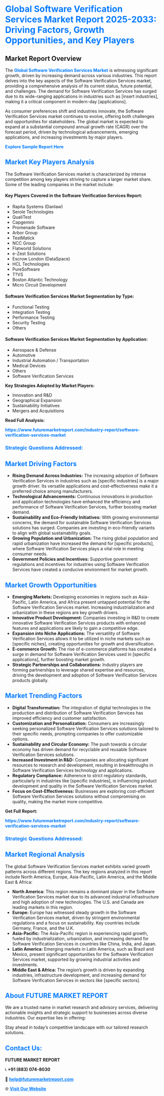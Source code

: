 <h1 style="color: #007BFF;">Global Software Verification Services Market Report 2025-2033: Driving Factors, Growth Opportunities, and Key Players</h1>

<section id="overview">
<h2>Market Report Overview</h2>
<p>The <a href="https://www.futuremarketreport.com/industry-report/software-verification-services-market" style="color: #007BFF; text-decoration: none;"><strong>Global Software Verification Services Market</strong></a> is witnessing significant growth, driven by increasing demand across various industries. This report delves into the key aspects of the Software Verification Services market, providing a comprehensive analysis of its current status, future potential, and challenges. The demand for Software Verification Services has surged due to its wide-ranging applications in industries such as [insert industries], making it a critical component in modern-day [applications].</p>
<p>As consumer preferences shift and industries innovate, the Software Verification Services market continues to evolve, offering both challenges and opportunities for stakeholders. The global market is expected to expand at a substantial compound annual growth rate (CAGR) over the forecast period, driven by technological advancements, emerging applications, and increasing investments by major players.</p>
</section>

<section id="overview">
<p><a href="https://www.futuremarketreport.com/request-sample/reportId=112547" style="color: #007BFF; text-decoration: none;"><strong>Explore Sample Report Here</strong></a></p>
</section>

<section id="key-players">
<h2 style="color: #007BFF;">Market Key Players Analysis</h2>
<p>The Software Verification Services market is characterized by intense competition among key players striving to capture a larger market share. Some of the leading companies in the market include:</p>
<h4>Key Players Covered in the Software Verification Services Report:</h4>
<ul><li>Rapita Systems (Danlaw)</li><li>Serole Technologies</li><li>QualiTest</li><li>Capgemini</li><li>Promenade Software</li><li>Arbor Group</li><li>TestMatick</li><li>NCC Group</li><li>Flatworld Solutions</li><li>e-Zest Solutions</li><li>Escrow London (DataSpace)</li><li>HCL Technologies</li><li>PureSoftware</li><li>T?VS</li><li>Boston Atlantic Technology</li><li>Micro Circuit Development</li></ul>
<h4>Software Verification Services Market Segmentation by Type:</h4>
<ul><li>Functional Testing</li><li>Integration Testing</li><li>Performance Testing</li><li>Security Testing</li><li>Others</li></ul>

<h4>Software Verification Services Market Segmentation by Application:</h4>
<ul><li>Aerospace &amp; Defense</li><li>Automotive</li><li>Industrial Automation / Transportation</li><li>Medical Devices</li><li>Others</li><li>Software Verification Services</li></ul>
<p><strong>Key Strategies Adopted by Market Players:</strong></p>
<ul>
<li>Innovation and R&D</li>
<li>Geographical Expansion</li>
<li>Sustainability Initiatives</li>
<li>Mergers and Acquisitions</li>
</ul>
</section>

<section>
<p><strong>Read Full Analysis: </strong></p><a href="https://www.futuremarketreport.com/industry-report/software-verification-services-market" style="color: #007BFF; text-decoration: none;"><strong>https://www.futuremarketreport.com/industry-report/software-verification-services-market</strong></a>
<h3 style="color: #007BFF;">Strategic Questions Addressed:</h3>
</section>

<section id="driving-factors">
<h2 style="color: #007BFF;">Market Driving Factors</h2>
<ul>
<li><strong>Rising Demand Across Industries:</strong> The increasing adoption of Software Verification Services in industries such as [specific industries] is a major growth driver. Its versatile applications and cost-effectiveness make it a preferred choice among manufacturers.</li>
<li><strong>Technological Advancements:</strong> Continuous innovations in production and application technologies have enhanced the efficiency and performance of Software Verification Services, further boosting market demand.</li>
<li><strong>Sustainability and Eco-Friendly Initiatives:</strong> With growing environmental concerns, the demand for sustainable Software Verification Services solutions has surged. Companies are investing in eco-friendly variants to align with global sustainability goals.</li>
<li><strong>Growing Population and Urbanization:</strong> The rising global population and rapid urbanization have increased the demand for [specific products], where Software Verification Services plays a vital role in meeting consumer needs.</li>
<li><strong>Government Policies and Incentives:</strong> Supportive government regulations and incentives for industries using Software Verification Services have created a conducive environment for market growth.</li>
</ul>
</section>

<section id="growth-opportunities">
<h2 style="color: #007BFF;">Market Growth Opportunities</h2>
<ul>
<li><strong>Emerging Markets:</strong> Developing economies in regions such as Asia-Pacific, Latin America, and Africa present untapped potential for the Software Verification Services market. Increasing industrialization and urbanization in these regions are key growth drivers.</li>
<li><strong>Innovative Product Development:</strong> Companies investing in R&D to create innovative Software Verification Services products with enhanced features and applications are likely to gain a competitive edge.</li>
<li><strong>Expansion into Niche Applications:</strong> The versatility of Software Verification Services allows it to be utilized in niche markets such as [specific niches], creating opportunities for growth and diversification.</li>
<li><strong>E-commerce Growth:</strong> The rise of e-commerce platforms has created a surge in demand for Software Verification Services used in [specific applications], further boosting market growth.</li>
<li><strong>Strategic Partnerships and Collaborations:</strong> Industry players are forming partnerships to leverage shared expertise and resources, driving the development and adoption of Software Verification Services products globally.</li>
</ul>
</section>

<section id="trending-factors">
<h2 style="color: #007BFF;">Market Trending Factors</h2>
<ul>
<li><strong>Digital Transformation:</strong> The integration of digital technologies in the production and distribution of Software Verification Services has improved efficiency and customer satisfaction.</li>
<li><strong>Customization and Personalization:</strong> Consumers are increasingly seeking personalized Software Verification Services solutions tailored to their specific needs, prompting companies to offer customizable options.</li>
<li><strong>Sustainability and Circular Economy:</strong> The push towards a circular economy has driven demand for recyclable and reusable Software Verification Services solutions.</li>
<li><strong>Increased Investment in R&D:</strong> Companies are allocating significant resources to research and development, resulting in breakthroughs in Software Verification Services technology and applications.</li>
<li><strong>Regulatory Compliance:</strong> Adherence to strict regulatory standards, particularly in industries like [specific industries], is influencing product development and quality in the Software Verification Services market.</li>
<li><strong>Focus on Cost-Effectiveness:</strong> Businesses are exploring cost-efficient Software Verification Services solutions without compromising on quality, making the market more competitive.</li>
</ul>
</section>

<section>
<p><strong>Get Full Report: </strong></p><a href="https://www.futuremarketreport.com/industry-report/software-verification-services-market" style="color: #007BFF; text-decoration: none;"><strong>https://www.futuremarketreport.com/industry-report/software-verification-services-market</strong></a>
<h3 style="color: #007BFF;">Strategic Questions Addressed:</h3>
</section>


<section id="regional-analysis">
<h2 style="color: #007BFF;">Market Regional Analysis</h2>
<p>The global Software Verification Services market exhibits varied growth patterns across different regions. The key regions analyzed in this report include North America, Europe, Asia-Pacific, Latin America, and the Middle East & Africa:</p>
<ul>
<li><strong>North America:</strong> This region remains a dominant player in the Software Verification Services market due to its advanced industrial infrastructure and high adoption of new technologies. The U.S. and Canada are leading markets in this region.</li>
<li><strong>Europe:</strong> Europe has witnessed steady growth in the Software Verification Services market, driven by stringent environmental regulations and a focus on sustainability. Key countries include Germany, France, and the U.K.</li>
<li><strong>Asia-Pacific:</strong> The Asia-Pacific region is experiencing rapid growth, fueled by industrialization, urbanization, and increasing demand for Software Verification Services in countries like China, India, and Japan.</li>
<li><strong>Latin America:</strong> Emerging markets in Latin America, such as Brazil and Mexico, present significant opportunities for the Software Verification Services market, supported by growing industrial activities and investments.</li>
<li><strong>Middle East & Africa:</strong> The region’s growth is driven by expanding industries, infrastructure development, and increasing demand for Software Verification Services in sectors like [specific sectors].</li>
</ul>
</section>

<footer>
<h2 style="color: #007BFF;">About FUTURE MARKET REPORT</h2>
<p>We are a trusted name in market research and advisory services, delivering actionable insights and strategic support to businesses across diverse industries. Our expertise lies in offering:</p>

<p>Stay ahead in today’s competitive landscape with our tailored research solutions.</p>

<h2 style="color: #007BFF;">Contact Us:</h2>
<p><strong>FUTURE MARKET REPORT</strong></p>
<p>📞 <strong>+91 (883) 074-8030</strong></p>
<p>📧 <strong><a href="mailto:help@futuremarketreport.com" style="color: #007BFF;">help@futuremarketreport.com</a></strong></p>
<p>🌐 <strong><a href="https://www.futuremarketreport.com/" style="color: #007BFF;">Visit Our Website</a></strong></p>
</footer>